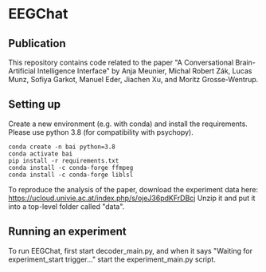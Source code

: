 # EEGChat

## Publication
This repository contains code related to the paper "A Conversational Brain-Artificial Intelligence Interface" by Anja Meunier, Michal Robert Zák, Lucas Munz,
Sofiya Garkot, Manuel Eder, Jiachen Xu, and Moritz Grosse-Wentrup.

## Setting up
Create a new environment (e.g. with conda) and install the requirements. Please use python 3.8 (for compatibility with psychopy).
```
conda create -n bai python=3.8
conda activate bai
pip install -r requirements.txt
conda install -c conda-forge ffmpeg
conda install -c conda-forge liblsl
```
To reproduce the analysis of the paper, download the experiment data here: https://ucloud.univie.ac.at/index.php/s/ojeJ36pdKFrDBcj
Unzip it and put it into a top-level folder called "data".


## Running an experiment
To run EEGChat, first start decoder_main.py, and when it says "Waiting for experiment_start trigger..." start the experiment_main.py script. 

